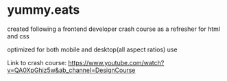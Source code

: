 # yummy.eats
created following a frontend developer crash course as a refresher for html and css

optimized for both mobile and desktop(all aspect ratios) use  

Link to crash course: https://www.youtube.com/watch?v=QA0XpGhiz5w&ab_channel=DesignCourse
